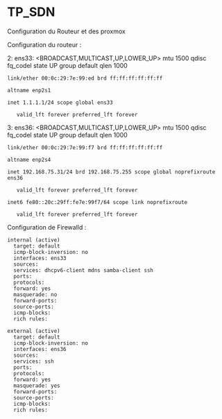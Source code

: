 # TP_SDN
Configuration du Routeur et des proxmox


Configuration du routeur : 

2: ens33: <BROADCAST,MULTICAST,UP,LOWER_UP> mtu 1500 qdisc fq_codel state UP group default qlen 1000

    link/ether 00:0c:29:7e:99:ed brd ff:ff:ff:ff:ff:ff
    
    altname enp2s1
    
    inet 1.1.1.1/24 scope global ens33
    
       valid_lft forever preferred_lft forever
       

    
3: ens36: <BROADCAST,MULTICAST,UP,LOWER_UP> mtu 1500 qdisc fq_codel state UP group default qlen 1000

    link/ether 00:0c:29:7e:99:f7 brd ff:ff:ff:ff:ff:ff
    
    altname enp2s4
    
    inet 192.168.75.31/24 brd 192.168.75.255 scope global noprefixroute ens36
    
       valid_lft forever preferred_lft forever
       
    inet6 fe80::20c:29ff:fe7e:99f7/64 scope link noprefixroute 
    
       valid_lft forever preferred_lft forever
       


Configuration de Firewalld : 
```
internal (active)
  target: default
  icmp-block-inversion: no
  interfaces: ens33
  sources: 
  services: dhcpv6-client mdns samba-client ssh
  ports: 
  protocols: 
  forward: yes
  masquerade: no
  forward-ports: 
  source-ports: 
  icmp-blocks: 
  rich rules: 

external (active)
  target: default
  icmp-block-inversion: no
  interfaces: ens36
  sources: 
  services: ssh
  ports: 
  protocols: 
  forward: yes
  masquerade: yes
  forward-ports: 
  source-ports: 
  icmp-blocks: 
  rich rules:
```  
